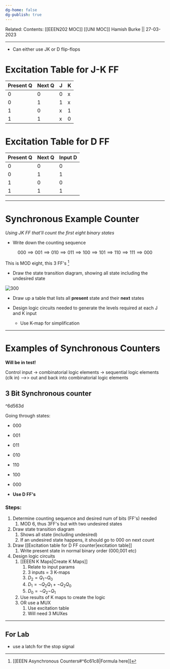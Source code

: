 ```yaml
---
dg-home: false
dg-publish: true
---
```

Related: 
Contents: [[EEEN202 MOC]]
[[UNI MOC]]
Hamish Burke || 27-03-2023
***

- Can either use JK or D flip-flops

# Excitation Table for J-K FF

| Present Q | Next Q | J   | K   |
| --------- | ------ | --- | --- |
| 0         | 0      | 0   | x   |
| 0         | 1      | 1   | x   |
| 1         | 0      | x   | 1   |
| 1         | 1      | x   | 0    |

# Excitation Table for D FF

| Present Q | Next Q | Input D |
| --------- | ------ | ------- |
| 0         | 0      | 0       |
| 0         | 1      | 1       |
| 1         | 0      | 0       |
| 1         | 1      | 1       |

***

# Synchronous Example Counter

*Using JK FF that'll count the first eight binary states*

- Write down the counting sequence

$$000 \implies 001 \implies 010 \implies 011 \implies 100 \implies 101 \implies 110 \implies 111 \implies 000$$


This is MOD eight, this 3 FF's [^1]


- Draw the state transition diagram, showing all state including the undesired state


![300](https://femboy.beauty/tCUg1)


- Draw up a table that lists all **present** state and their **next** states

- Design logic circuits needed to generate the levels required at each J and K input
	- Use K-map for simplification 


***

# Examples of Synchronous Counters

**Will be in test!**

Control input -> combinatorial logic elements -> sequential logic elements (clk in) -->> out and back into combinatorial logic elements

## 3 Bit Synchronous counter

^6d563d

Going through states:
- 000
- 001
- 011
- 010
- 110
- 100
- 000

- **Use D FF's**

### Steps:

1. Determine counting sequence and desired num of bits (FF's) needed
	1. MOD 6, thus 3FF's but with two undesired states
2. Draw state transition diagram
	1. Shows all state (including undesired)
	2. If an undesired state happens, it should go to 000 on next count
3. Draw [[Excitation table for D FF counter\|excitation table]]
	1. Write present state in normal binary order (000,001 etc)
4. Design logic circuits
	1. [[EEEN K Maps\|Create K Maps]]
		1. Relate to input params
		2. 3 inputs = 3 K-maps
		3. $D_2=Q_1 \neg Q_0$ 
		4. $D_1=\neg Q_2 Q_1 + \neg Q_2 Q_0$ 
		5. $D_0 = \neg Q_2 \neg Q_1$
	2. Use results of K maps to create the logic
	3. OR use a MUX
		1. Use excitation table
		2. Will need 3 MUXes


***

## For Lab

- use a latch for the stop signal

[^1]: [[EEEN Asynchronous Counters#^6c61c8\|Formula here]]